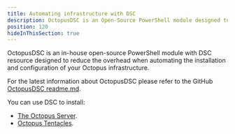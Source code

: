 ```yaml
---
title: Automating infrastructure with DSC
description: OctopusDSC is an Open-Source PowerShell module designed to assist with the automation of Octopus infrastructure
position: 120
hideInThisSection: true
---
```

OctopusDSC is an in-house open-source PowerShell module with DSC resource designed to reduce the overhead when automating the installation and configuration of your Octopus infrastructure.

For the latest information about OctopusDSC please refer to the GitHub [OctopusDSC readme.md](https://github.com/OctopusDeploy/OctopusDSC).

You can use DSC to install:

- [The Octopus Server](/docs/installation/automating-installation.md#desired-state-configuration).
- [Octopus Tentacles](/docs/infrastructure/deployment-targets/windows-targets/automating-tentacle-installation.md#AutomatingTentacleinstallation-DSCDesiredStateConfiguration).
